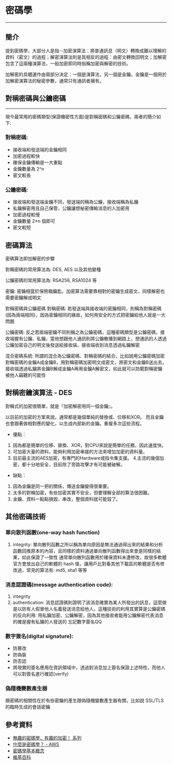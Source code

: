 # 密碼學
---
## 簡介
提到密碼學，大部分人是指--加密演算法：將普通訊息（明文）轉換成難以理解的資料（密文）的過程；解密演算法則是其相反的過程：由密文轉換回明文；加解密包含了這兩種演算法，一般加密即同時指稱加密與解密的技術。

加解密的具體運作由兩部分決定：一個是演算法，另一個是金鑰。金鑰是一個用於加解密演算法的秘密參數，通常只有通訊者擁有。

## 對稱密碼與公鑰密碼

---

現今最常用的密碼類型(保證機密性方面)是對稱密碼和公鑰密碼，兩者的簡介如下:

### 對稱密碼:
* 接收端和發送端的金鑰相同
* 加密過程較快
* 確保金鑰傳輸是一大重點
* 金鑰數量為 2^n
* 密文較長
### 公鑰密碼:
* 接收端和發送端金鑰不同，發送端的稱為公鑰，接收端稱為私鑰
* 私鑰解密用且自己保管，公鑰讓想秘密傳輸消息的人加密用
* 加密過程較慢
* 金鑰數量 2*n 個即可
* 密文較短
## 密碼算法
密碼算法即加解密的步驟

對稱密碼的常用算法為: DES, AES 以及其他變種

公鑰密碼的常用算法為: RSA256, RSA1024 等

密鑰:
密鑰相當於保險箱鑰匙，加密算法需要靠相對的密鑰生成密文，同樣解密也需要密鑰解成明文

對稱密碼與公鑰密碼
對稱密碼:
若發送端與接收端的密鑰相同，則稱為對稱密碼(因為兩端相同)，因為密鑰相同的緣故，如何用安全的方式把密鑰給他人就是一大問題

公鑰密碼:
反之若兩端密鑰不同則稱之為公鑰密碼，這種密碼類型是公鑰密碼，接收端握有公鑰、私鑰，當他想跟他人通訊則將公鑰散播到網路上，想通訊的人透過公鑰加密自己的明文後發送給接收端，接收端收到消息透過私鑰解密


混合密碼系統:
所謂的混合為公鑰密碼、對稱密碼的結合，比如說用公鑰密碼加密對稱密碼的金鑰A成金鑰B，用對稱密碼加密明文成密文，將密文和金鑰B送出去，接收端透過私鑰將金鑰B解成金鑰A再用金鑰A解密文，如此就可以防範對稱密鑰被他人竊聽的可能性

## 對稱密鑰演算法 - DES
對稱式的加密很簡單，就是『加密解密用同一個金鑰』。

以目前的加密的方案來說，通常都是幾個單純的替換或、位移和XOR。
而且金鑰也會跟著做相對應的變化，以生成內部新的金鑰。重複多次這些流程。

* 優點：
1. 因為都是簡單的位移、替換、XOR，對CPU來說是簡單的任務，因此速度快。
2. 可加密大量的資料，能夠利用加密串接的方法來增加加密的資料量。
3. 目前最主流的AES加密，有專門的Hardware或指令集支援。
4.主流的幾個加密，都十分地安全，目前除了旁路攻擊才有可能被破解。
* 缺點：
1. 因為金鑰是同一把的關係，傳送金鑰變得很重要。
2. 太多的對稱加密，有些加密其實不安全，但要理解全部的算法很困難。
3. 金鑰、資料一點點損毀、串改，整個資料就可能毀了。
## 其他密碼技術

### 單向散列函數(one-way hash function)

1. integrity:
單向散列函數之所以稱為單向原因是無法通過得出來的結果和分析函數回推原本的內容，且同樣的資料通過單向散列函數得出來會是同樣的結果，如此保證了一致性
通常單向散列函數用於確保資料未遭修改，故很多軟體官方會放出自己的軟體的 hash 值，讓用戶比對看其他下載區的軟體是否有修改過，常見的算法有: md5, sha1 等等

### 消息認證碼(message authentication code):

1. integrity
2. authentication:
消息認證碼則證明了該消息確實為某人所發出的訊息，這麼做是以防有人假冒他人名義發送消息給他人，這種技術的利用其實算是公鑰密碼的反向利用: 用私鑰加密、公鑰解密，因為其他接收者能用公鑰解密代表消息的確是握有私鑰的人發送的
忘記數字簽名QQ

### 數字簽名(digital signature):
* 防篡改
* 防偽裝
* 防否認
* 將現實的簽名應用在資訊領域中，透過對消息加上簽名保證上述特性，而他人可以對簽名進行確認(verify)
### 偽隨機變數產生器
跟密碼的相關性在於有些密鑰的產生跟偽隨機變數產生器有關，比如說 SSL/TLS 的臨時生成的會話密鑰

## 參考資料
* [無趣的密碼學，有趣的加密！ 系列](https://ithelp.ithome.com.tw/users/20130205/ironman/3517)
* [什麼是密碼學？ - AWS](https://aws.amazon.com/tw/what-is/cryptography/)
* [密碼學基本概念](https://hackmd.io/@DIuvbu1vRU2C5FwWIMzZ_w/ByUf1sdRr)
* [維基百科](https://zh.wikipedia.org/zh-tw/%E5%AF%86%E7%A0%81%E5%AD%A6)
